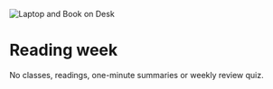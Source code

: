 ![Laptop and Book on Desk](../../assets/images/course-1/andre-a-xavier-al8rko2u5eE-unsplash.jpg ':class=banner-image')

# Reading week
No classes, readings, one-minute summaries or weekly review quiz.

